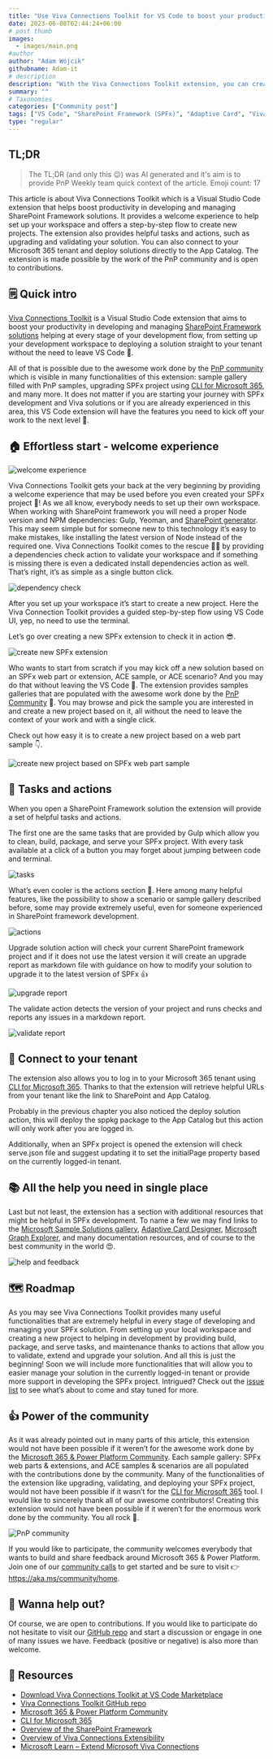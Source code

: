 ```yaml
---
title: "Use Viva Connections Toolkit for VS Code to boost your productivity with SharePoint Framework projects"
date: 2023-06-08T02:44:24+06:00
# post thumb
images:
  - images/main.png
#author
author: "Adam Wójcik"
githubname: Adam-it
# description
description: "With the Viva Connections Toolkit extension, you can create and manage your Viva Connections solutions on your tenant. All actions you need to perform during the development flow are at your fingertips. Extensions also works with any SharePoint Framework. This toolkit is provided by the PnP community."
summary: ""
# Taxonomies
categories: ["Community post"]
tags: ["VS Code", "SharePoint Framework (SPFx)", "Adaptive Card", "Viva Connections"]
type: "regular"
---
```


## TL;DR

>The TL;DR (and only this 😉) was AI generated and it's aim is to provide PnP Weekly team quick context of the article.
>Emoji count: 17

This article is about Viva Connections Toolkit which is a Visual Studio Code extension that helps boost productivity in developing and managing SharePoint Framework solutions. It provides a welcome experience to help set up your workspace and offers a step-by-step flow to create new projects. The extension also provides helpful tasks and actions, such as upgrading and validating your solution. You can also connect to your Microsoft 365 tenant and deploy solutions directly to the App Catalog. The extension is made possible by the work of the PnP community and is open to contributions.

## 🗒️ Quick intro

[Viva Connections Toolkit](https://marketplace.visualstudio.com/items?itemName=m365pnp.viva-connections-toolkit) is a Visual Studio Code extension that aims to boost your productivity in developing and managing [SharePoint Framework solutions](https://learn.microsoft.com/sharepoint/dev/spfx/sharepoint-framework-overview?WT.mc_id=m365-15744-cxa) helping at every stage of your development flow, from setting up your development workspace to deploying a solution straight to your tenant without the need to leave VS Code 🚀.

All of that is possible due to the awesome work done by the [PnP community](https://pnp.github.io/) which is visible in many functionalities of this extension: sample gallery filled with PnP samples, upgrading SPFx project using [CLI for Microsoft 365](https://pnp.github.io/cli-microsoft365/), and many more. It does not matter if you are starting your journey with SPFx development and Viva solutions or if you are already experienced in this area, this VS Code extension will have the features you need to kick off your work to the next level 💪.

## 🏠 Effortless start - welcome experience

![welcome experience](images/welcome-experience.png)

Viva Connections Toolkit gets your back at the very beginning by providing a welcome experience that may be used before you even created your SPFx project 🤯! As we all know, everybody needs to set up their own workspace. When working with SharePoint framework you will need a proper Node version and NPM dependencies: Gulp, Yeoman, and [SharePoint generator](https://learn.microsoft.com/sharepoint/dev/spfx/yeoman-generator-for-spfx-intro). This may seem simple but for someone new to this technology it’s easy to make mistakes, like installing the latest version of Node instead of the required one. Viva Connections Toolkit comes to the rescue 🦸‍♂️ by providing a dependencies check action to validate your workspace and if something is missing there is even a dedicated install dependencies action as well. That’s right, it’s as simple as a single button click.

![dependency check](images/dependency-check.png)

After you set up your workspace it’s start to create a new project. Here the Viva Connection Toolkit provides a guided step-by-step flow using VS Code UI, yep, no need to use the terminal.

Let’s go over creating a new SPFx extension to check it in action 😎.

![create new SPFx extension](images/create-a-new-project.gif)

Who wants to start from scratch if you may kick off a new solution based on an SPFx web part or extension, ACE sample, or ACE scenario? And you may do that without leaving the VS Code 🚀. The extension provides samples galleries that are populated with the awesome work done by the [PnP Community](https://pnp.github.io/) 🤩. You may browse and pick the sample you are interested in and create a new project based on it, all without the need to leave the context of your work and with a single click.

Check out how easy it is to create a new project based on a web part sample 👇.

![create new project based on SPFx web part sample](images/create-base-on-spfx-webpart.gif)

## 🦾 Tasks and actions

When you open a SharePoint Framework solution the extension will provide a set of helpful tasks and actions.

The first one are the same tasks that are provided by Gulp which allow you to clean, build, package, and serve your SPFx project. With every task available at a click of a button you may forget about jumping between code and terminal.

![tasks](images/tasks.png)

What’s even cooler is the actions section 🤩. Here among many helpful features, like the possibility to show a scenario or sample gallery described before, some may provide extremely useful, even for someone experienced in SharePoint framework development.

![actions](images/actions.png)

Upgrade solution action will check your current SharePoint framework project and if it does not use the latest version it will create an upgrade report as markdown file with guidance on how to modify your solution to upgrade it to the latest version of SPFx 👍

![upgrade report](images/upgrade-report.png)

The validate action detects the version of your project and runs checks and reports any issues in a markdown report.

![validate report](images/validate-report.png)

## 🔌 Connect to your tenant

The extension also allows you to log in to your Microsoft 365 tenant using [CLI for Microsoft 365](https://pnp.github.io/cli-microsoft365/). Thanks to that the extension will retrieve helpful URLs from your tenant like the link to SharePoint and App Catalog.

Probably in the previous chapter you also noticed the deploy solution action, this will deploy the sppkg package to the App Catalog but this action will only work after you are logged in.

Additionally, when an SPFx project is opened the extension will check serve.json file and suggest updating it to set the initialPage property based on the currently logged-in tenant.

## 📚 All the help you need in single place

Last but not least, the extension has a section with additional resources that might be helpful in SPFx development. To name a few we may find links to the [Microsoft Sample Solutions gallery](https://adoption.microsoft.com/en-us/sample-solution-gallery/?sortby=creationDateTime-true&keyword=&product=Viva&action=ajax_plugin_call_sample_solution_gallery), [Adaptive Card Designer](https://adaptivecards.io/designer/), [Microsoft Graph Explorer](https://developer.microsoft.com/en-us/graph/graph-explorer), and many documentation resources, and of course to the best community in the world 😍.

![help and feedback](images/help-and-feedback.png)

## 🗺️ Roadmap

As you may see Viva Connections Toolkit provides many useful functionalities that are extremely helpful in every stage of developing and managing your SPFx solution. From setting up your local workspace and creating a new project to helping in development by providing build, package, and serve tasks, and maintenance thanks to actions that allow you to validate, extend and upgrade your solution. And all this is just the beginning! Soon we will include more functionalities that will allow you to easier manage your solution in the currently logged-in tenant or provide more support in developing the SPFx project. Intrigued? Check out the [issue list](https://github.com/pnp/vscode-viva/issues) to see what’s about to come and stay tuned for more.

## 👍 Power of the community

As it was already pointed out in many parts of this article, this extension would not have been possible if it weren’t for the awesome work done by the [Microsoft 365 & Power Platform Community](https://pnp.github.io/). Each sample gallery: SPFx web parts & extensions, and ACE samples & scenarios are all populated with the contributions done by the community. Many of the functionalities of the extension like upgrading, validating, and deploying your SPFx project, would not have been possible if it wasn’t for the [CLI for Microsoft 365](https://pnp.github.io/cli-microsoft365/) tool. I would like to sincerely thank all of our awesome contributors! Creating this extension would not have been possible if it weren’t for the enormous work done by the community. You all rock 🤩.

![PnP community](images/parker-pnp.png)

If you would like to participate, the community welcomes everybody that wants to build and share feedback around Microsoft 365 & Power Platform. Join one of our [community calls](https://pnp.github.io/#community) to get started and be sure to visit 👉 https://aka.ms/community/home.

## 🙋 Wanna help out?

Of course, we are open to contributions. If you would like to participate do not hesitate to visit our [GitHub repo](https://github.com/pnp/vscode-viva) and start a discussion or engage in one of many issues we have. Feedback (positive or negative) is also more than welcome.

## 🔗 Resources

- [Download Viva Connections Toolkit at VS Code Marketplace](https://marketplace.visualstudio.com/items?itemName=m365pnp.viva-connections-toolkit)
- [Viva Connections Toolkit GitHub repo](https://github.com/pnp/vscode-viva)
- [Microsoft 365 & Power Platform Community](https://pnp.github.io/#home)
- [CLI for Microsoft 365](https://pnp.github.io/cli-microsoft365/)
- [Overview of the SharePoint Framework](https://learn.microsoft.com/sharepoint/dev/spfx/sharepoint-framework-overview?WT.mc_id=m365-15744-cxa)
- [Overview of Viva Connections Extensibility](https://learn.microsoft.com/sharepoint/dev/spfx/viva/overview-viva-connections?WT.mc_id=m365-47395-cxa)
- [Microsoft Learn – Extend Microsoft Viva Connections](https://learn.microsoft.com/training/paths/m365-extend-viva-connections/?WT.mc_id=m365-47395-cxa)
